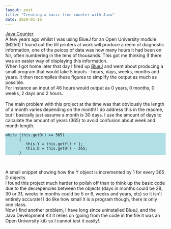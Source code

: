 ```yaml
---
layout: post
title: "Creating a basic time counter with Java"
date: 2020-01-16
---
```

<a href="https://github.com/TomParr/JavaCounter">Java Counter</a><br />
A few years ago whilst I was using BlueJ for an Open University module (M250) I found out the till printers at work
will produce a reem of diagnostic information, one of the peices of data was how many hours it had been on for,
often numbering in the tens of thousands. This got me thinking if there was an easier way of displaying this information. <br />
When I got home later that day I fired up <a href="https://www.bluej.org/">BlueJ</a> and went about producing a small program 
that would take 5 inputs - hours, days, weeks, months and years. It then recompiles these figures to simplify the output as much as possible.<br />
 For instance an input of 46 hours would output as 0 years, 0 months, 0 weeks, 2 days and 2 hours. <br /><br />
 The main problem with this project at the time was that obviously the length of a month varies depending on the month! 
 I do address this in the readme, but I basically just assume a month is 30 days. 
 I use the amount of days to calculate the amount of years (365) to avoid confusion about week and month length. <br />
 <pre style ="background-color:powderblue"><code>while (this.getD() >= 365)
      {
         this.Y = this.getY() + 1;
         this.D = this.getD() - 365;
      }
</code></pre><br />
A small snippet showing how the Y object is incremented by 1 for every 365 D objects.<br />
I found this project much harder to polish off than to think up the basic code due to the decrepencies between the objects
(days in months could be 28, 30 or 31, weeks in months could be 5 or 6, weeks and years, etc) so it isn't entirely accurate! 
I do like how small it is a program though, there is only one class. <br />
Now I find another problem, I have long since uninstalled BlueJ, and the Java Development Kit it relies on
(going from the code in the file it was an Open University kit) so I cannot test it easily!.
